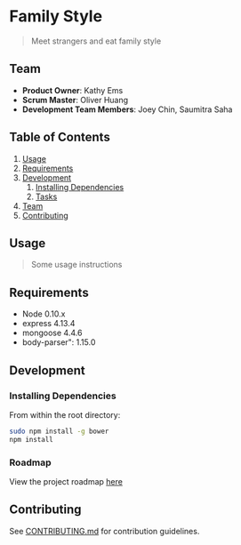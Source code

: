 # Family Style

> Meet strangers and eat family style

## Team

  - __Product Owner__: Kathy Ems
  - __Scrum Master__: Oliver Huang
  - __Development Team Members__: Joey Chin, Saumitra Saha

## Table of Contents

1. [Usage](#Usage)
1. [Requirements](#requirements)
1. [Development](#development)
    1. [Installing Dependencies](#installing-dependencies)
    1. [Tasks](#tasks)
1. [Team](#team)
1. [Contributing](#contributing)

## Usage

> Some usage instructions

## Requirements

- Node 0.10.x
- express 4.13.4
- mongoose 4.4.6
- body-parser": 1.15.0

## Development

### Installing Dependencies

From within the root directory:

```sh
sudo npm install -g bower
npm install
```

### Roadmap

View the project roadmap [here](https://trello.com/b/ALJz58W5/significant-llama)


## Contributing

See [CONTRIBUTING.md](CONTRIBUTING.md) for contribution guidelines.
